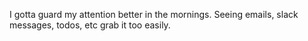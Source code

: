 I gotta guard my attention better in the mornings. Seeing emails, slack messages, todos, etc grab it too easily.